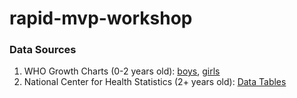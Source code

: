 # rapid-mvp-workshop

### Data Sources

1. WHO Growth Charts (0-2 years old): [boys](https://www.cdc.gov/growthcharts/who/boys_length_weight.htm),
[girls](https://www.cdc.gov/growthcharts/who/girls_length_weight.htm)
1. National Center for Health Statistics (2+ years old): [Data Tables](https://www.cdc.gov/growthcharts/percentile_data_files.htm)

